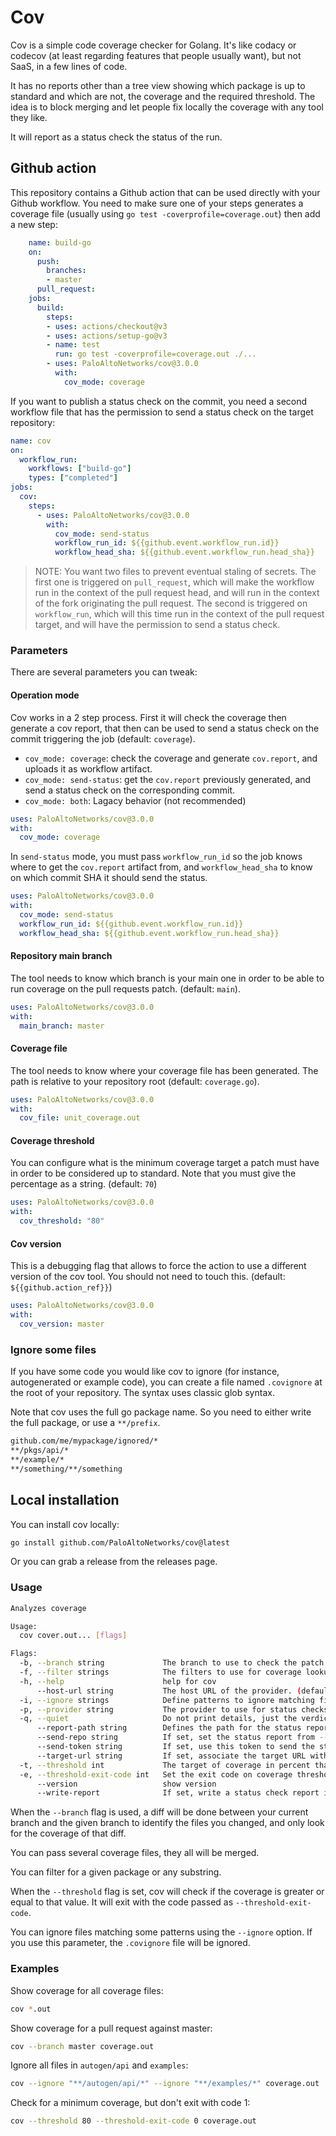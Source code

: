 # Cov

Cov is a simple code coverage checker for Golang. It's like codacy or codecov
(at least regarding features that people usually want), but not SaaS, in a few
lines of code.

It has no reports other than a tree view showing which package is up to standard
and which are not, the coverage and the required threshold. The idea is to block
merging and let people fix locally the coverage with any tool they like.

It will report as a status check the status of the run.

## Github action

This repository contains a Github action that can be used directly with your
Github workflow. You need to make sure one of your steps generates a coverage
file (usually using `go test -coverprofile=coverage.out`) then add a new step:

```yaml
    name: build-go
    on:
      push:
        branches:
        - master
      pull_request:
    jobs:
      build:
        steps:
        - uses: actions/checkout@v3
        - uses: actions/setup-go@v3
        - name: test
          run: go test -coverprofile=coverage.out ./...
        - uses: PaloAltoNetworks/cov@3.0.0
          with:
            cov_mode: coverage
```

If you want to publish a status check on the commit, you need a second workflow
file that has the permission to send a status check on the target repository:

```yaml
name: cov
on:
  workflow_run:
    workflows: ["build-go"]
    types: ["completed"]
jobs:
  cov:
    steps:
      - uses: PaloAltoNetworks/cov@3.0.0
        with:
          cov_mode: send-status
          workflow_run_id: ${{github.event.workflow_run.id}}
          workflow_head_sha: ${{github.event.workflow_run.head_sha}}
```

> NOTE: You want two files to prevent eventual staling of secrets. The first one
> is triggered on `pull_request`, which will make the workflow run in the
> context of the pull request head, and will run in the context of the fork
> originating the pull request. The second is triggered on `workflow_run`, which
> will this time run in the context of the pull request target, and will have
> the permission to send a status check.

### Parameters

There are several parameters you can tweak:

#### Operation mode

Cov works in a 2 step process. First it will check the coverage then generate a
cov report, that then can be used to send a status check on the commit
triggering the job (default: `coverage`).

- `cov_mode: coverage`: check the coverage and generate `cov.report`, and
    uploads it as workflow artifact.
- `cov_mode: send-status`: get the `cov.report` previously generated, and send a
    status check on the corresponding commit.
- `cov_mode: both`: Lagacy behavior (not recommended)

```yaml
uses: PaloAltoNetworks/cov@3.0.0
with:
  cov_mode: coverage
```

In `send-status` mode, you must pass `workflow_run_id` so the job knows
where to get the `cov.report` artifact from, and `workflow_head_sha` to know on
which commit SHA it should send the status.

```yaml
uses: PaloAltoNetworks/cov@3.0.0
with:
  cov_mode: send-status
  workflow_run_id: ${{github.event.workflow_run.id}}
  workflow_head_sha: ${{github.event.workflow_run.head_sha}}
```

#### Repository main branch

The tool needs to know which branch is your main one in order to be able to run
coverage on the pull requests patch. (default: `main`).

```yaml
uses: PaloAltoNetworks/cov@3.0.0
with:
  main_branch: master
```

#### Coverage file

The tool needs to know where your coverage file has been generated. The path is
relative to your repository root (default: `coverage.go`).

```yaml
uses: PaloAltoNetworks/cov@3.0.0
with:
  cov_file: unit_coverage.out
```

#### Coverage threshold

You can configure what is the minimum coverage target a patch must have in order
to be considered up to standard. Note that you must give the percentage as a
string. (default: `70`)

```yaml
uses: PaloAltoNetworks/cov@3.0.0
with:
  cov_threshold: "80"
```

#### Cov version

This is a debugging flag that allows to force the action to use a different
version of the cov tool. You should not need to touch this. (default:
`${{github.action_ref}}`)

```yaml
uses: PaloAltoNetworks/cov@3.0.0
with:
  cov_version: master
```

### Ignore some files

If you have some code you would like cov to ignore (for instance, autogenerated
or example code), you can create a file named `.covignore` at the root of your
repository. The syntax uses classic glob syntax.

Note that cov uses the full go package name. So you need to either write the
full package, or use a `**/prefix`.

```bash
github.com/me/mypackage/ignored/*
**/pkgs/api/*
**/example/*
**/something/**/something
```

## Local installation

You can install cov locally:

```bash
go install github.com/PaloAltoNetworks/cov@latest
```

Or you can grab a release from the releases page.

### Usage

```bash
Analyzes coverage

Usage:
  cov cover.out... [flags]

Flags:
  -b, --branch string             The branch to use to check the patch coverage against. Example: master
  -f, --filter strings            The filters to use for coverage lookup
  -h, --help                      help for cov
      --host-url string           The host URL of the provider. (default "https://api.github.com")
  -i, --ignore strings            Define patterns to ignore matching files.
  -p, --provider string           The provider to use for status checks: github, gitlab (default "github")
  -q, --quiet                     Do not print details, just the verdict
      --report-path string        Defines the path for the status report. (default "cov.report")
      --send-repo string          If set, set the status report from --report-path as status check. format: [repo]/[owner]@[sha]
      --send-token string         If set, use this token to send the status. If empty, $GITHUB_TOKEN or $GITLAB_TOKEN will be used based on provider
      --target-url string         If set, associate the target URL with the status.
  -t, --threshold int             The target of coverage in percent that is requested
  -e, --threshold-exit-code int   Set the exit code on coverage threshold miss (default 1)
      --version                   show version
      --write-report              If set, write a status check report into --report-path
```

When the `--branch` flag is used, a diff will be done between your current
branch and the given branch to identify the files you changed, and only look for
the coverage of that diff.

You can pass several coverage files, they all will be merged.

You can filter for a given package or any substring.

When the `--threshold` flag is set, cov will check if the coverage is greater or
equal to that value. It will exit with the code passed as `--threshold-exit-code`.

You can ignore files matching some patterns using the `--ignore` option. If you
use this parameter, the `.covignore` file will be ignored.

### Examples

Show coverage for all coverage files:

```bash
cov *.out
```

Show coverage for a pull request against master:

```bash
cov --branch master coverage.out
```

Ignore all files in `autogen/api` and `examples`:

```bash
cov --ignore "**/autogen/api/*" --ignore "**/examples/*" coverage.out
```

Check for a minimum coverage, but don't exit with code 1:

```bash
cov --threshold 80 --threshold-exit-code 0 coverage.out
```

